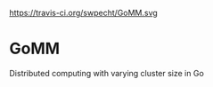 https://travis-ci.org/swpecht/GoMM.svg

GoMM
====

Distributed computing with varying cluster size in Go
